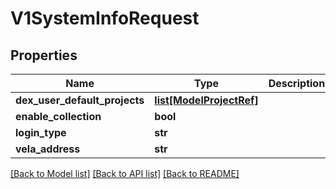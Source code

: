 # V1SystemInfoRequest

## Properties
Name | Type | Description | Notes
------------ | ------------- | ------------- | -------------
**dex_user_default_projects** | [**list[ModelProjectRef]**](ModelProjectRef.md) |  | [optional] 
**enable_collection** | **bool** |  | 
**login_type** | **str** |  | 
**vela_address** | **str** |  | [optional] 

[[Back to Model list]](../README.md#documentation-for-models) [[Back to API list]](../README.md#documentation-for-api-endpoints) [[Back to README]](../README.md)

